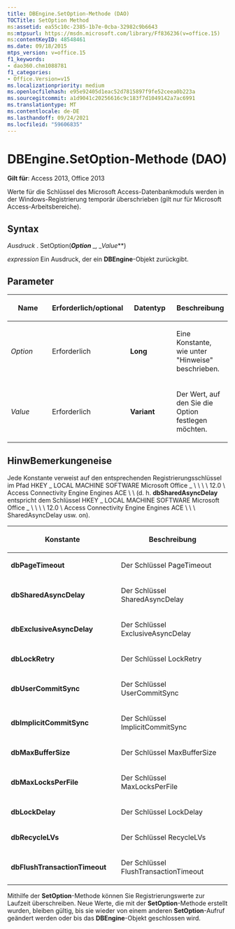 ```yaml
---
title: DBEngine.SetOption-Methode (DAO)
TOCTitle: SetOption Method
ms:assetid: ea55c10c-2385-1b7e-0cba-32982c9b6643
ms:mtpsurl: https://msdn.microsoft.com/library/Ff836236(v=office.15)
ms:contentKeyID: 48548461
ms.date: 09/18/2015
mtps_version: v=office.15
f1_keywords:
- dao360.chm1088781
f1_categories:
- Office.Version=v15
ms.localizationpriority: medium
ms.openlocfilehash: e95e92405d1eac52d7815897f9fe52ceea0b223a
ms.sourcegitcommit: a1d9041c20256616c9c183f7d1049142a7ac6991
ms.translationtype: MT
ms.contentlocale: de-DE
ms.lasthandoff: 09/24/2021
ms.locfileid: "59606835"
---
```

# <a name="dbenginesetoption-method-dao"></a>DBEngine.SetOption-Methode (DAO)

**Gilt für**: Access 2013, Office 2013

Werte für die Schlüssel des Microsoft Access-Datenbankmoduls werden in der Windows-Registrierung temporär überschrieben (gilt nur für Microsoft Access-Arbeitsbereiche).

## <a name="syntax"></a>Syntax

*Ausdruck* . SetOption(***Option** _, _*_Value_**)

*expression* Ein Ausdruck, der ein **DBEngine**-Objekt zurückgibt.

## <a name="parameters"></a>Parameter

<table>
<colgroup>
<col style="width: 25%" />
<col style="width: 25%" />
<col style="width: 25%" />
<col style="width: 25%" />
</colgroup>
<thead>
<tr class="header">
<th><p>Name</p></th>
<th><p>Erforderlich/optional</p></th>
<th><p>Datentyp</p></th>
<th><p>Beschreibung</p></th>
</tr>
</thead>
<tbody>
<tr class="odd">
<td><p><em>Option</em></p></td>
<td><p>Erforderlich</p></td>
<td><p><strong>Long</strong></p></td>
<td><p>Eine Konstante, wie unter "Hinweise" beschrieben.</p></td>
</tr>
<tr class="even">
<td><p><em>Value</em></p></td>
<td><p>Erforderlich</p></td>
<td><p><strong>Variant</strong></p></td>
<td><p>Der Wert, auf den Sie die Option festlegen möchten.</p></td>
</tr>
</tbody>
</table>


## <a name="remarks"></a>HinwBemerkungeneise

Jede Konstante verweist auf den entsprechenden Registrierungsschlüssel im Pfad HKEY \_ LOCAL MACHINE SOFTWARE Microsoft Office \_ \\ \\ \\ \\ 12.0 \\ Access Connectivity Engine Engines ACE \\ \\ (d. h. **dbSharedAsyncDelay** entspricht dem Schlüssel HKEY \_ LOCAL MACHINE SOFTWARE Microsoft Office \_ \\ \\ \\ \\ 12.0 \\ Access Connectivity Engine Engines ACE \\ \\ \\ SharedAsyncDelay usw. on).

<table>
<colgroup>
<col style="width: 50%" />
<col style="width: 50%" />
</colgroup>
<thead>
<tr class="header">
<th><p>Konstante</p></th>
<th><p>Beschreibung</p></th>
</tr>
</thead>
<tbody>
<tr class="odd">
<td><p><strong>dbPageTimeout</strong></p></td>
<td><p>Der Schlüssel PageTimeout</p></td>
</tr>
<tr class="even">
<td><p><strong>dbSharedAsyncDelay</strong></p></td>
<td><p>Der Schlüssel SharedAsyncDelay</p></td>
</tr>
<tr class="odd">
<td><p><strong>dbExclusiveAsyncDelay</strong></p></td>
<td><p>Der Schlüssel ExclusiveAsyncDelay</p></td>
</tr>
<tr class="even">
<td><p><strong>dbLockRetry</strong></p></td>
<td><p>Der Schlüssel LockRetry</p></td>
</tr>
<tr class="odd">
<td><p><strong>dbUserCommitSync</strong></p></td>
<td><p>Der Schlüssel UserCommitSync</p></td>
</tr>
<tr class="even">
<td><p><strong>dbImplicitCommitSync</strong></p></td>
<td><p>Der Schlüssel ImplicitCommitSync</p></td>
</tr>
<tr class="odd">
<td><p><strong>dbMaxBufferSize</strong></p></td>
<td><p>Der Schlüssel MaxBufferSize</p></td>
</tr>
<tr class="even">
<td><p><strong>dbMaxLocksPerFile</strong></p></td>
<td><p>Der Schlüssel MaxLocksPerFile</p></td>
</tr>
<tr class="odd">
<td><p><strong>dbLockDelay</strong></p></td>
<td><p>Der Schlüssel LockDelay</p></td>
</tr>
<tr class="even">
<td><p><strong>dbRecycleLVs</strong></p></td>
<td><p>Der Schlüssel RecycleLVs</p></td>
</tr>
<tr class="odd">
<td><p><strong>dbFlushTransactionTimeout</strong></p></td>
<td><p>Der Schlüssel FlushTransactionTimeout</p></td>
</tr>
</tbody>
</table>


Mithilfe der **SetOption**-Methode können Sie Registrierungswerte zur Laufzeit überschreiben. Neue Werte, die mit der **SetOption**-Methode erstellt wurden, bleiben gültig, bis sie wieder von einem anderen **SetOption**-Aufruf geändert werden oder bis das **DBEngine**-Objekt geschlossen wird.

